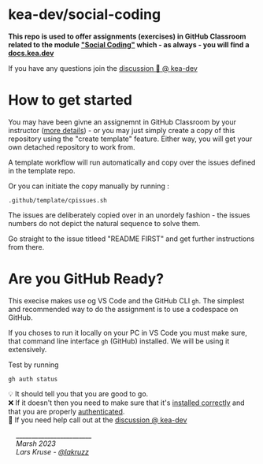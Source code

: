 # kea-dev/social-coding

**This repo is used to offer assignments (exercises) in GitHub Classroom related to the module ["Social Coding"](https://docs.kea.dev/posts/social-coding/) which - as always - you will find a [docs.kea.dev](https://docs.kea.dev/posts/social-coding/)**

If you have any questions join the [discussion 💬 @ kea-dev](https://github.com/orgs/kea-dev/discussions)

# How to get started

You may have been givne an assignemnt in GitHub Classroom by your instructor ([more details](https://docs.kea.dev/posts/github-classroom/)) - or you may just simply create a copy of this repository using the "create template" feature. Either way, you will get your own detached repository to work from.

A template workflow will run automatically and copy over the issues defined in the template repo. 

Or you can initiate the copy manually by running :

```
.github/template/cpissues.sh
```

The issues are deliberately copied over in an unordely fashion - the issues numbers do not depict the natural sequence to solve them. 

Go straight to the issue titleed "README FIRST" and get further instructions from there.


# Are you GitHub Ready?

This execise makes use og VS Code and the GitHub CLI `gh`. The simplest and recommended way to do the assignment is to use a codespace on GitHub.

If you choses to run it locally on your PC in VS Code you must make sure, that command line interface `gh` (GitHub) installed. We will be using it extensively. 

Test by running

```
gh auth status
```

💡 It should tell you that you are good to go.<br/>
❌ If it doesn't then you need to make sure that it's [installed correctly](https://cli.github.com/manual/installation) and that you are properly [authenticated](https://cli.github.com/manual/gh_auth_login).<br/>
💬 If you need help call out at the [discussion @ kea-dev](https://github.com/orgs/kea-dev/discussions)

&nbsp;&nbsp;&nbsp;&nbsp;________________________<br/>
&nbsp;&nbsp;&nbsp;&nbsp;_Marsh 2023_<br/>
&nbsp;&nbsp;&nbsp;&nbsp;_Lars Kruse - [@lakruzz](https://github.com/lakruzz)_
